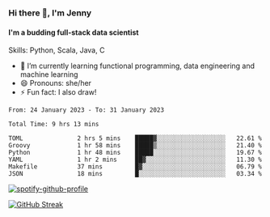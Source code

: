 ### Hi there 👋, I'm Jenny
#### I'm a budding full-stack data scientist

Skills: Python, Scala, Java, C

- 🌱 I’m currently learning functional programming, data engineering and machine learning 
- 😄 Pronouns: she/her 
- ⚡ Fun fact: I also draw! 

<!--START_SECTION:waka-->

```text
From: 24 January 2023 - To: 31 January 2023

Total Time: 9 hrs 13 mins

TOML               2 hrs 5 mins    █████▓░░░░░░░░░░░░░░░░░░░   22.61 %
Groovy             1 hr 58 mins    █████▒░░░░░░░░░░░░░░░░░░░   21.40 %
Python             1 hr 48 mins    █████░░░░░░░░░░░░░░░░░░░░   19.67 %
YAML               1 hr 2 mins     ██▓░░░░░░░░░░░░░░░░░░░░░░   11.30 %
Makefile           37 mins         █▓░░░░░░░░░░░░░░░░░░░░░░░   06.79 %
JSON               18 mins         █░░░░░░░░░░░░░░░░░░░░░░░░   03.34 %
```

<!--END_SECTION:waka-->

[![spotify-github-profile](https://spotify-github-profile.vercel.app/api/view?uid=kh5e5q72420aadpa715ryg9u4&cover_image=true&theme=novatorem&bar_color_cover=true&bar_color=53b14f)](https://spotify-github-profile.vercel.app/api/view?uid=kh5e5q72420aadpa715ryg9u4&redirect=true)

[![GitHub Streak](https://streak-stats.demolab.com?user=jinkjonks&theme=monokai&hide_border=true&date_format=j%20M%5B%20Y%5D)](https://git.io/streak-stats)
